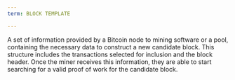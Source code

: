 ```yaml
---
term: BLOCK TEMPLATE

---
```

A set of information provided by a Bitcoin node to mining software or a pool, containing the necessary data to construct a new candidate block. This structure includes the transactions selected for inclusion and the block header. Once the miner receives this information, they are able to start searching for a valid proof of work for the candidate block.